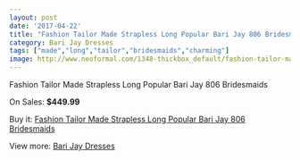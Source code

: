 ```yaml
---
layout: post
date: '2017-04-22'
title: "Fashion Tailor Made Strapless Long Popular Bari Jay 806 Bridesmaids"
category: Bari Jay Dresses
tags: ["made","long","tailor","bridesmaids","charming"]
image: http://www.neoformal.com/1348-thickbox_default/fashion-tailor-made-strapless-long-popular-bari-jay-806-bridesmaids.jpg
---
```

Fashion Tailor Made Strapless Long Popular Bari Jay 806 Bridesmaids

On Sales: **$449.99**
<a href="https://www.neoformal.com/en/bari-jay-dresses/484-fashion-tailor-made-strapless-long-popular-bari-jay-806-bridesmaids.html"><amp-img layout="responsive" width="600" height="600" src="//www.neoformal.com/1348-thickbox_default/fashion-tailor-made-strapless-long-popular-bari-jay-806-bridesmaids.jpg" alt="Fashion Tailor Made Strapless Long Popular Bari Jay 806 Bridesmaids 0" /></a>

Buy it: [Fashion Tailor Made Strapless Long Popular Bari Jay 806 Bridesmaids](https://www.neoformal.com/en/bari-jay-dresses/484-fashion-tailor-made-strapless-long-popular-bari-jay-806-bridesmaids.html "Fashion Tailor Made Strapless Long Popular Bari Jay 806 Bridesmaids")

View more: [Bari Jay Dresses](https://www.neoformal.com/en/6-bari-jay-dresses "Bari Jay Dresses")